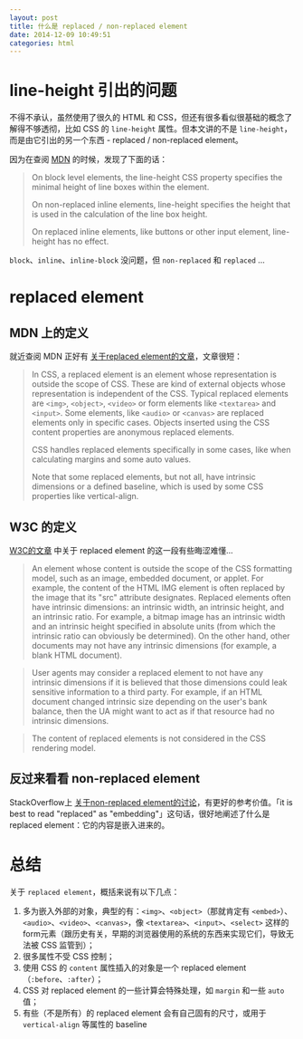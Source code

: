 ```yaml
---
layout: post
title: 什么是 replaced / non-replaced element
date: 2014-12-09 10:49:51
categories: html
---
```


# line-height 引出的问题

不得不承认，虽然使用了很久的 HTML 和 CSS，但还有很多看似很基础的概念了解得不够透彻，比如 CSS 的 `line-height` 属性。但本文讲的不是 `line-height`，而是由它引出的另一个东西 - replaced / non-replaced element。

因为在查阅 [MDN](https://developer.mozilla.org/en-US/docs/Web/CSS/line-height) 的时候，发现了下面的话：

> On block level elements, the line-height CSS property specifies the minimal height of line boxes within the element.
>
> On non-replaced inline elements, line-height specifies the height that is used in the calculation of the line box height.
>
> On replaced inline elements, like buttons or other input element, line-height has no effect.

`block`、`inline`、`inline-block` 没问题，但 `non-replaced` 和 `replaced` ...

# replaced element

## MDN 上的定义

就近查阅 MDN 正好有 [关于replaced element的文章](https://developer.mozilla.org/en-US/docs/Web/CSS/Replaced_element)，文章很短：

> In CSS, a replaced element is an element whose representation is outside the scope of CSS. These are kind of external objects whose representation is independent of the CSS. Typical replaced elements are `<img>`, `<object>`, `<video>` or form elements like `<textarea>` and `<input>`. Some elements, like `<audio>` or `<canvas>` are replaced elements only in specific cases. Objects inserted using the CSS content properties are anonymous replaced elements.
>
> CSS handles replaced elements specifically in some cases, like when calculating margins and some auto values.
>
> Note that some replaced elements, but not all, have intrinsic dimensions or a defined baseline, which is used by some CSS properties like vertical-align.

## W3C 的定义

[W3C的文章](http://www.w3.org/TR/CSS2/conform.html#replaced-element) 中关于 replaced element 的这一段有些晦涩难懂...

> An element whose content is outside the scope of the CSS formatting model, such as an image, embedded document, or applet. For example, the content of the HTML IMG element is often replaced by the image that its "src" attribute designates. Replaced elements often have intrinsic dimensions: an intrinsic width, an intrinsic height, and an intrinsic ratio. For example, a bitmap image has an intrinsic width and an intrinsic height specified in absolute units (from which the intrinsic ratio can obviously be determined). On the other hand, other documents may not have any intrinsic dimensions (for example, a blank HTML document).

> User agents may consider a replaced element to not have any intrinsic dimensions if it is believed that those dimensions could leak sensitive information to a third party. For example, if an HTML document changed intrinsic size depending on the user's bank balance, then the UA might want to act as if that resource had no intrinsic dimensions.

> The content of replaced elements is not considered in the CSS rendering model.

## 反过来看看 non-replaced element

StackOverflow上 [关于non-replaced element的讨论](http://stackoverflow.com/questions/12468176/what-is-a-non-replaced-inline-element)，有更好的参考价值。「it is best to read "replaced" as "embedding"」这句话，很好地阐述了什么是 replaced element：它的内容是嵌入进来的。

# 总结

关于 `replaced element`，概括来说有以下几点：

1. 多为嵌入外部的对象，典型的有：`<img>`、`<object>`（那就肯定有 `<embed>`）、`<audio>`、`<video>`、`<canvas>`，像 `<textarea>`、`<input>`、`<select>` 这样的form元素（跟历史有关，早期的浏览器使用的系统的东西来实现它们，导致无法被 CSS 监管到）；
2. 很多属性不受 CSS 控制；
3. 使用 CSS 的 `content` 属性插入的对象是一个 replaced element（`:before`、`:after`）；
4. CSS 对 replaced element 的一些计算会特殊处理，如 `margin` 和一些 `auto` 值；
5. 有些（不是所有）的 replaced element 会有自己固有的尺寸，或用于 `vertical-align` 等属性的 baseline